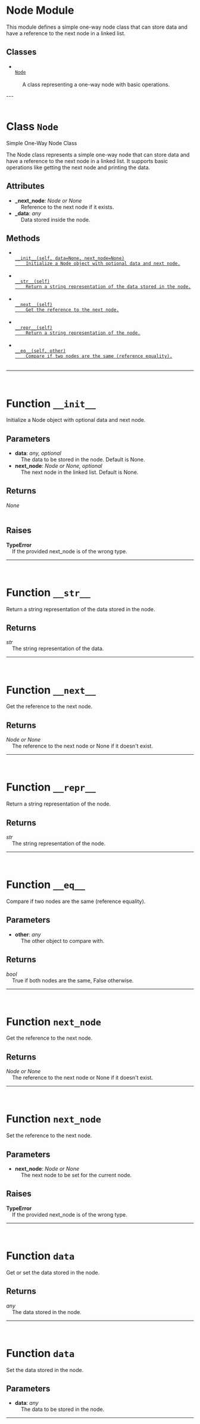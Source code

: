 <h1>Node Module</h1>
 This module defines a simple one-way node class that can store data and have a reference to the next node in a linked list.  
<h2>Classes</h2>
<ul>
<li> <a href='#class-Node'><code>
Node
</code></a> <br>
&nbsp;&nbsp;&nbsp;&nbsp;
    A class representing a one-way node with basic operations.
<br></li>
</ul>
---
<div style="page-break-after: always; visibility: hidden"></div>
<br>
<h1 id="class-Node">
<strong>Class</strong>
<code>Node</code></h1>
Simple One-Way Node Class

The Node class represents a simple one-way node that can store data and
have a reference to the next node in a linked list. It supports basic
operations like getting the next node and printing the data.


<h2>Attributes</h2>
<ul>
<li> <strong>_next_node</strong>: <em>Node or None</em> <br>
&nbsp;&nbsp;&nbsp;&nbsp;Reference to the next node if it exists. <br></li>
<li> <strong>_data</strong>: <em>any</em> <br>
&nbsp;&nbsp;&nbsp;&nbsp;Data stored inside the node. <br></li>
</ul>
<h2>Methods</h2>
<ul>
<li> <a href='#function-__init__'><code>
__init__(self, data=None, next_node=None)
    Initialize a Node object with optional data and next node.
</code></a> <br> </li>
<li> <a href='#function-__str__'><code>
__str__(self)
    Return a string representation of the data stored in the node.
</code></a> <br> </li>
<li> <a href='#function-__next__'><code>
__next__(self)
    Get the reference to the next node.
</code></a> <br> </li>
<li> <a href='#function-__repr__'><code>
__repr__(self)
    Return a string representation of the node.
</code></a> <br> </li>
<li> <a href='#function-__eq__'><code>
__eq__(self, other)
    Compare if two nodes are the same (reference equality).
</code></a> <br> </li>
</ul>


---
<div style="page-break-after: always; visibility: hidden"></div>
<br>
<h1 id="function-__init__">
<strong>Function</strong>
<code>__init__</code></h1>
Initialize a Node object with optional data and next node.


<h2>Parameters</h2>
<ul>
<li> <strong>data</strong>: <em>any, optional</em> <br>
&nbsp;&nbsp;&nbsp;&nbsp;The data to be stored in the node. Default is None. <br></li>
<li> <strong>next_node</strong>: <em>Node or None, optional</em> <br>
&nbsp;&nbsp;&nbsp;&nbsp;The next node in the linked list. Default is None. <br></li>
</ul>
<h2>Returns</h2>
<em>None</em> <br>
&nbsp;&nbsp;&nbsp;&nbsp;  <br>
<h2>Raises</h2>
<strong>TypeError</strong> <br>
&nbsp;&nbsp;&nbsp;&nbsp;If the provided next_node is of the wrong type. <br>

---
<div style="page-break-after: always; visibility: hidden"></div>
<br>
<h1 id="function-__str__">
<strong>Function</strong>
<code>__str__</code></h1>
Return a string representation of the data stored in the node.


<h2>Returns</h2>
<em>str</em> <br>
&nbsp;&nbsp;&nbsp;&nbsp;The string representation of the data. <br>

---
<div style="page-break-after: always; visibility: hidden"></div>
<br>
<h1 id="function-__next__">
<strong>Function</strong>
<code>__next__</code></h1>
Get the reference to the next node.


<h2>Returns</h2>
<em>Node or None</em> <br>
&nbsp;&nbsp;&nbsp;&nbsp;The reference to the next node or None if it doesn't exist. <br>

---
<div style="page-break-after: always; visibility: hidden"></div>
<br>
<h1 id="function-__repr__">
<strong>Function</strong>
<code>__repr__</code></h1>
Return a string representation of the node.


<h2>Returns</h2>
<em>str</em> <br>
&nbsp;&nbsp;&nbsp;&nbsp;The string representation of the node. <br>

---
<div style="page-break-after: always; visibility: hidden"></div>
<br>
<h1 id="function-__eq__">
<strong>Function</strong>
<code>__eq__</code></h1>
Compare if two nodes are the same (reference equality).


<h2>Parameters</h2>
<ul>
<li> <strong>other</strong>: <em>any</em> <br>
&nbsp;&nbsp;&nbsp;&nbsp;The other object to compare with. <br></li>
</ul>
<h2>Returns</h2>
<em>bool</em> <br>
&nbsp;&nbsp;&nbsp;&nbsp;True if both nodes are the same, False otherwise. <br>

---
<div style="page-break-after: always; visibility: hidden"></div>
<br>
<h1 id="function-next_node">
<strong>Function</strong>
<code>next_node</code></h1>
Get the reference to the next node.


<h2>Returns</h2>
<em>Node or None</em> <br>
&nbsp;&nbsp;&nbsp;&nbsp;The reference to the next node or None if it doesn't exist. <br>

---
<div style="page-break-after: always; visibility: hidden"></div>
<br>
<h1 id="function-next_node">
<strong>Function</strong>
<code>next_node</code></h1>
Set the reference to the next node.


<h2>Parameters</h2>
<ul>
<li> <strong>next_node</strong>: <em>Node or None</em> <br>
&nbsp;&nbsp;&nbsp;&nbsp;The next node to be set for the current node. <br></li>
</ul>
<h2>Raises</h2>
<strong>TypeError</strong> <br>
&nbsp;&nbsp;&nbsp;&nbsp;If the provided next_node is of the wrong type. <br>

---
<div style="page-break-after: always; visibility: hidden"></div>
<br>
<h1 id="function-data">
<strong>Function</strong>
<code>data</code></h1>
Get or set the data stored in the node.


<h2>Returns</h2>
<em>any</em> <br>
&nbsp;&nbsp;&nbsp;&nbsp;The data stored in the node. <br>

---
<div style="page-break-after: always; visibility: hidden"></div>
<br>
<h1 id="function-data">
<strong>Function</strong>
<code>data</code></h1>
Set the data stored in the node.


<h2>Parameters</h2>
<ul>
<li> <strong>data</strong>: <em>any</em> <br>
&nbsp;&nbsp;&nbsp;&nbsp;The data to be stored in the node. <br></li>
</ul>

---
